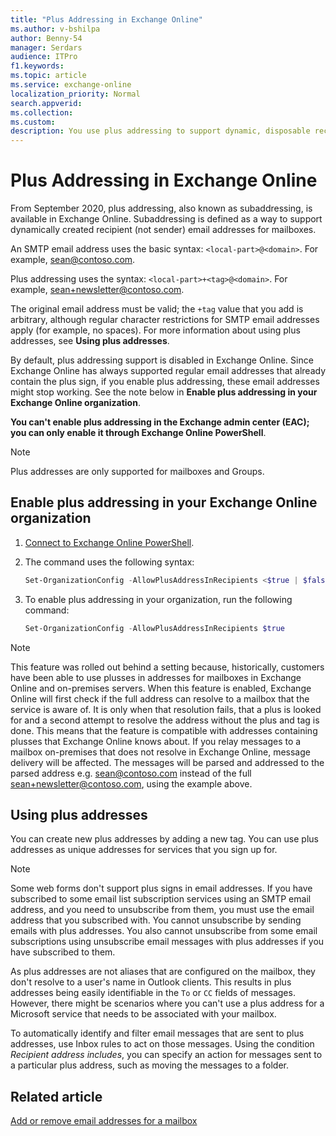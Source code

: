 ```yaml
---
title: "Plus Addressing in Exchange Online"
ms.author: v-bshilpa
author: Benny-54
manager: Serdars
audience: ITPro
f1.keywords:
ms.topic: article
ms.service: exchange-online
localization_priority: Normal
search.appverid:
ms.collection:
ms.custom:
description: You use plus addressing to support dynamic, disposable recipient (not sender) email addresses in your Exchange Online organization.
---
```


# Plus Addressing in Exchange Online

From September 2020, plus addressing, also known as subaddressing, is available in Exchange Online. Subaddressing is defined as a way to support dynamically created recipient (not sender) email addresses for mailboxes.

An SMTP email address uses the basic syntax: `<local-part>@<domain>`. For example, sean@contoso.com. 

Plus addressing uses the syntax: `<local-part>+<tag>@<domain>`. For example, sean+newsletter@contoso.com. 

The original email address must be valid; the `+tag` value that you add is arbitrary, although regular character restrictions for SMTP email addresses apply (for example, no spaces). For more information about using plus addresses, see **Using plus addresses**.

By default, plus addressing support is disabled in Exchange Online. Since Exchange Online has always supported regular email addresses that already contain the plus sign, if you enable plus addressing, these email addresses might stop working. See the note below in **Enable plus addressing in your Exchange Online organization**.

**You can't enable plus addressing in the Exchange admin center (EAC); you can only enable it through Exchange Online PowerShell**. 

>[!NOTE]
> Plus addresses are only supported for mailboxes and Groups. 

## Enable plus addressing in your Exchange Online organization

1. [Connect to Exchange Online PowerShell](/powershell/exchange/connect-to-exchange-online-powershell?view=exchange-ps).

2. The command uses the following syntax:

   ```PowerShell
   Set-OrganizationConfig -AllowPlusAddressInRecipients <$true | $false>
   ```

3. To enable plus addressing in your organization, run the following command:

   ```PowerShell
   Set-OrganizationConfig -AllowPlusAddressInRecipients $true
   ```

> [!NOTE]
> This feature was rolled out behind a setting because, historically, customers have been able to use plusses in addresses for mailboxes in Exchange Online and on-premises servers. When this feature is enabled, Exchange Online will first check if the full address can resolve to a mailbox that the service is aware of. It is only when that resolution fails, that a plus is looked for and a second attempt to resolve the address without the plus and tag is done. This means that the feature is compatible with addresses containing plusses that Exchange Online knows about. If you relay messages to a mailbox on-premises that does not resolve in Exchange Online, message delivery will be affected. The messages will be parsed and addressed to the parsed address e.g. sean@contoso.com instead of the full sean+newsletter@contoso.com, using the example above.  

## Using plus addresses

You can create new plus addresses by adding a new tag. You can use plus addresses as unique addresses for services that you sign up for. 

> [!NOTE]
> Some web forms don't support plus signs in email addresses. If you have subscribed to some email list subscription services using an SMTP email address, and you need to unsubscribe from them, you must use the email address that you subscribed with. You cannot unsubscribe by sending emails with plus addresses. You also cannot unsubscribe from some email subscriptions using unsubscribe email messages with plus addresses if you have subscribed to them. 

As plus addresses are not aliases that are configured on the mailbox, they don't resolve to a user's name in Outlook clients. This results in plus addresses being easily identifiable in the `To` or `CC` fields of messages. However, there might be scenarios where you can't use a plus address for a Microsoft service that needs to be associated with your mailbox.

To automatically identify and filter email messages that are sent to plus addresses, use Inbox rules to act on those messages. Using the condition *Recipient address includes*, you can specify an action for messages sent to a particular plus address, such as moving the messages to a folder.

## Related article

[Add or remove email addresses for a mailbox](./manage-user-mailboxes/add-or-remove-email-addresses.md)
